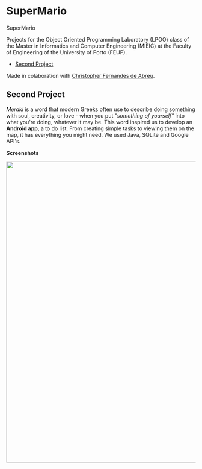 # SuperMario
SuperMario

Projects for the Object Oriented Programming Laboratory (LPOO) class of the Master in Informatics and Computer Engineering (MIEIC) at the Faculty of Engineering of the University of Porto (FEUP).

- [Second Project](#second-project)

Made in colaboration with [Christopher Fernandes de Abreu](https://github.com/cfa911).<br>

## Second Project
*Meraki* is a word that modern Greeks often use to describe doing something with soul, creativity, or love - when you put *"something of yourself"* into what you're doing, whatever it may be.
This word inspired us to develop an **Android app**, a to do list. From creating simple tasks to viewing them on the map, it has everything you might need. We used Java, SQLite and Google API's.

**Screenshots**

<img src="https://github.com/mcarolinaSoares/feup-lpoo/blob/master/AndroidApp/1.png" width="800"><br><br>
